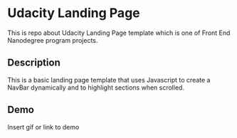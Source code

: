 
# Udacity Landing Page
This is repo about Udacity Landing Page template which is one of Front End Nanodegree program projects.

## Description

This is a basic landing page template that uses Javascript to create a NavBar dynamically and to highlight sections when scrolled.


## Demo

Insert gif or link to demo

